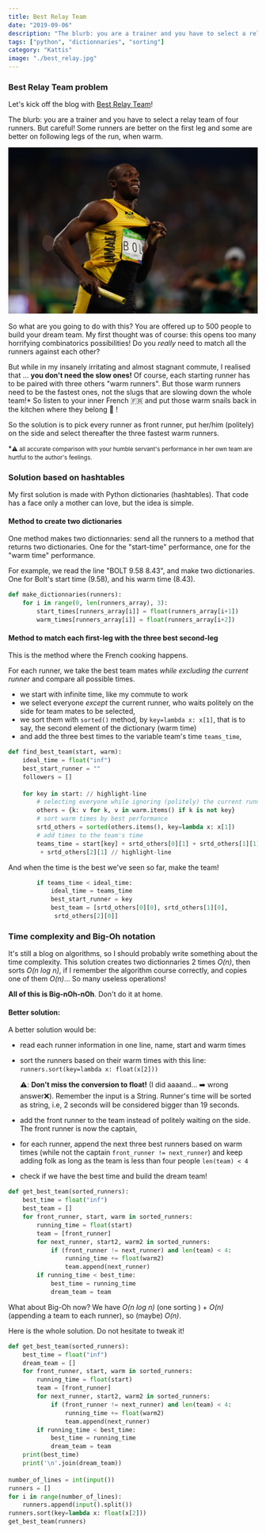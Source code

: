 ```yaml
---
title: Best Relay Team
date: "2019-09-06"
description: "The blurb: you are a trainer and you have to select a relay team of four runners. But careful! Some runners are better on the first leg and some are better on following legs of the run, when warm. How are you going to do?"
tags: ["python", "dictionnaries", "sorting"]
category: "Kattis"
image: "./best_relay.jpg"
---
```


### Best Relay Team problem

Let's kick off the blog with [Best Relay Team](https://open.kattis.com/problems/bestrelayteam)!

The blurb: you are a trainer and you have to select a relay team of four runners. But careful! Some runners are better on the first leg and some are better on following legs of the run, when warm.

![Usain Bolt picture](best_relay.jpg "Usain Bolt: Picture by Fernando Frazão/Agência Brasil")

So what are you going to do with this? You are offered up to 500 people to build your dream team. My first thought was of course: this opens too many horrifying combinatorics possibilities! Do you _really_ need to match all the runners against each other?

But while in my insanely irritating and almost stagnant commute, I realised that ... **you don't need the slow ones!** Of course, each starting runner has to be paired with three others "warm runners". But those warm runners need to be the fastest ones, not the slugs that are slowing down the whole team!\* So listen to your inner French :fr: and put those warm snails back in the kitchen where they belong :snail: !

So the solution is to pick every runner as front runner, put her/him (politely) on the side and select thereafter the three fastest warm runners.

\*<small>⚠️ all accurate comparison with your humble servant's performance in her own team are hurtful to the author's feelings. </small>

### Solution based on hashtables

My first solution is made with Python dictionaries (hashtables). That code has a face only a mother can love, but the idea is simple.

#### Method to create two dictionaries

One method makes two dictionnaries: send all the runners to a method that returns two dictionaries. One for the "start-time" performance, one for the "warm time" performance.

For example, we read the line "BOLT 9.58 8.43", and make two dictionaries. One for Bolt's start time (9.58), and his warm time (8.43).

```python
def make_dictionnaries(runners):
    for i in range(0, len(runners_array), 3):
        start_times[runners_array[i]] = float(runners_array[i+1])
        warm_times[runners_array[i]] = float(runners_array[i+2])

```

#### Method to match each first-leg with the three best second-leg

This is the method where the French cooking happens.

For each runner, we take the best team mates _while excluding the current runner_ and compare all possible times.

- we start with infinite time, like my commute to work
- we select everyone _except_ the current runner, who waits politely on the side for team mates to be selected,
- we sort them with `sorted()` method, by `key=lambda x: x[1]`, that is to say, the second element of the dictionary (warm time)
- and add the three best times to the variable team's time `teams_time`,

```python
def find_best_team(start, warm):
    ideal_time = float("inf")
    best_start_runner = ""
    followers = []

    for key in start: // highlight-line
        # selecting everyone while ignoring (politely) the current runner
        others = {k: v for k, v in warm.items() if k is not key}
        # sort warm times by best performance
        srtd_others = sorted(others.items(), key=lambda x: x[1])
        # add times to the team's time
        teams_time = start[key] + srtd_others[0][1] + srtd_others[1][1]
         + srtd_others[2][1] // highlight-line
```

And when the time is the best we've seen so far, make the team!

```python
        if teams_time < ideal_time:
            ideal_time = teams_time
            best_start_runner = key
            best_team = [srtd_others[0][0], srtd_others[1][0],
             srtd_others[2][0]]
```

### Time complexity and Big-Oh notation

It's still a blog on algorithms, so I should probably write something about the time complexity.
This solution creates two dictionnaries 2 times _O(n)_, then sorts _O(n log n)_, if I remember the algorithm course correctly, and copies one of them _O(n)_... So many useless operations!

**All of this is Big-nOh-nOh**. Don't do it at home.

#### Better solution:

A better solution would be:

- read each runner information in one line, name, start and warm times
- sort the runners based on their warm times with this line:
  `runners.sort(key=lambda x: float(x[2]))`

  ⚠️: **Don't miss the conversion to float!** (I did aaaand... :arrow_right: wrong answer:x:). Remember the input is a String. Runner's time will be sorted as string, i.e, 2 seconds will be considered bigger than 19 seconds.

- add the front runner to the team instead of politely waiting on the side. The front runner is now the captain,
- for each runner, append the next three best runners based on warm times (while not the captain `front_runner != next_runner`) and keep adding folk as long as the team is less than four people `len(team) < 4`
- check if we have the best time and build the dream team!

```python
def get_best_team(sorted_runners):
    best_time = float("inf")
    best_team = []
    for front_runner, start, warm in sorted_runners:
        running_time = float(start)
        team = [front_runner]
        for next_runner, start2, warm2 in sorted_runners:
            if (front_runner != next_runner) and len(team) < 4:
                running_time += float(warm2)
                team.append(next_runner)
        if running_time < best_time:
            best_time = running_time
            dream_team = team
```

What about Big-Oh now? We have _O(n log n)_ (one sorting ) + _O(n)_ (appending a team to each runner), so (maybe) _O(n)_.

Here is the whole solution. Do not hesitate to tweak it!

```python
def get_best_team(sorted_runners):
    best_time = float("inf")
    dream_team = []
    for front_runner, start, warm in sorted_runners:
        running_time = float(start)
        team = [front_runner]
        for next_runner, start2, warm2 in sorted_runners:
            if (front_runner != next_runner) and len(team) < 4:
                running_time += float(warm2)
                team.append(next_runner)
        if running_time < best_time:
            best_time = running_time
            dream_team = team
    print(best_time)
    print('\n'.join(dream_team))

number_of_lines = int(input())
runners = []
for i in range(number_of_lines):
    runners.append(input().split())
runners.sort(key=lambda x: float(x[2]))
get_best_team(runners)
```
